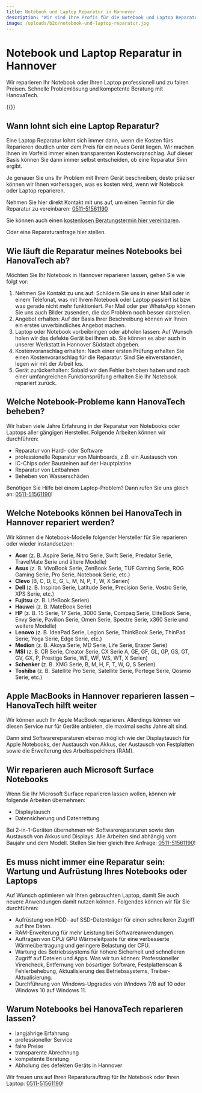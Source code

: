 ```yaml
---
title: Notebook und Laptop Reparatur in Hannover
description: "Wir sind Ihre Profis für die Notebook und Laptop Reparatur in Hannover. Schnelle Problemlösung, kompetente Beratung &amp; faire Preise: HanovaTech."
image: /uploads/b2c/notebook-und-laptop-reparatur.jpg
---
```


# Notebook und Laptop Reparatur in Hannover
Wir reparieren Ihr Notebook oder Ihren Laptop professionell und zu fairen Preisen. Schnelle Problemlösung und kompetente Beratung mit HanovaTech.

{{<callToAction-b2c url="/b2c/contact/laptop-reparatur" >}}

## Wann lohnt sich eine Laptop Reparatur?
Eine Laptop Reparatur lohnt sich immer dann, wenn die Kosten fürs Reparieren deutlich unter dem Preis für ein neues Gerät liegen. Wir machen Ihnen im Vorfeld immer einen transparenten Kostenvoranschlag. Auf dieser Basis können Sie dann immer selbst entscheiden, ob eine Reparatur Sinn ergibt.

Je genauer Sie uns Ihr Problem mit Ihrem Gerät beschreiben, desto präziser können wir Ihnen vorhersagen, was es kosten wird, wenn wir Notebook oder Laptop reparieren.

Nehmen Sie hier direkt Kontakt mit uns auf, um einen Termin für die Reparatur zu vereinbaren: [0511-51561190](tel:051151561190)

Sie können auch einen [kostenlosen Beratungstermin hier vereinbaren](https://calendly.com/hanovatech/30min).

Oder eine Reparaturanfrage hier stellen.

## Wie läuft die Reparatur meines Notebooks bei HanovaTech ab?
Möchten Sie Ihr Notebook in Hannover reparieren lassen, gehen Sie wie folgt vor:

1. Nehmen Sie Kontakt zu uns auf: Schildern Sie uns in einer Mail oder in einem Telefonat, was mit Ihrem Notebook oder Laptop passiert ist bzw. was gerade nicht mehr funktioniert. Per Mail oder per WhatsApp können Sie uns auch Bilder zusenden, die das Problem noch besser darstellen.
2. Angebot erhalten: Auf der Basis Ihrer Beschreibung können wir Ihnen ein erstes unverbindliches Angebot machen.
3. Laptop oder Notebook vorbeibringen oder abholen lassen: Auf Wunsch holen wir das defekte Gerät bei Ihnen ab. Sie können es aber auch in unserer Werkstatt in Hannover Südstadt abgeben.
4. Kostenvoranschlag erhalten: Nach einer ersten Prüfung erhalten Sie einen Kostenvoranschlag für die Reparatur. Sind Sie einverstanden, legen wir mit der Arbeit los.
5. Gerät zurückerhalten: Sobald wir den Fehler behoben haben und nach einer umfangreichen Funktionsprüfung erhalten Sie Ihr Notebook repariert zurück.

## Welche Notebook-Probleme kann HanovaTech beheben?
Wir haben viele Jahre Erfahrung in der Reparatur von Notebooks oder Laptops aller gängigen Hersteller. Folgende Arbeiten können wir durchführen:

- Reparatur von Hard- oder Software
- professionelle Reparatur von Mainboards, z.B. ein Austausch von
- IC-Chips oder Bausteinen auf der Hauptplatine
- Reparatur von Leitbahnen
- Beheben von Wasserschäden

Benötigen Sie Hilfe bei einem Laptop-Problem? Dann rufen Sie uns gleich an: [0511-51561190](tel:051151561190)!

## Welche Notebooks können bei HanovaTech in Hannover repariert werden?
Wir können die Notebook-Modelle folgender Hersteller für Sie reparieren oder wieder instandsetzen:

- **Acer** (z. B. Aspire Serie, Nitro Serie, Swift Serie, Predator Serie, TravelMate Serie und ältere Modelle)
- **Asus** (z. B. VivoBook Serie, ZenBook Serie, TUF Gaming Serie, ROG Gaming Serie, Pro Serie, Notebook Serie, etc.)
- **Clevo** (B, C, D, E, G, L, M, N, P, T, W, X Serien)
- **Dell** (z. B. Inspiron Serie, Latitude Serie, Precision Serie, Vostro Serie, XPS Serie, etc.)
- **Fujitsu** (z. B. LifeBook Serien)
- **Hauwei** (z. B. MateBook Serie)
- **HP** (z. B. 15 Serie, 17 Serie, 3000 Serie, Compaq Serie, EliteBook Serie, Envy Serie, Pavilion Serie, Omen Serie, Spectre Serie, x360 Serie und weitere Modelle)
- **Lenovo** (z. B. IdeaPad Serie, Legion Serie, ThinkBook Serie, ThinPad Serie, Yoga Serie, Edge Serie, etc.)
- **Medion** (z. B. Akoya Serie, MD Serie, Life Serie, Erazer Serie)
- **MSI** (z. B. CR Serie, Creator Serie, CX Serie A, GE, GF, GL, GP, GS, GT, GV, GX, P, Prestige Serie, WE, WF, WS, WT, X Serien)
- **Schenker** (z. B. XMG Serie, B, M, H, F, T, W, Q, S Serien)
- **Toshiba** (z. B. Satellite Pro Serie, Satellite Serie, Portege Serie, Qosmio Serie, etc.)

## Apple MacBooks in Hannover reparieren lassen – HanovaTech hilft weiter
Wir können auch Ihr Apple MacBook reparieren. Allerdings können wir diesen Service nur für Geräte anbieten, die maximal sechs Jahre alt sind.

Dann sind Softwarereparaturen ebenso möglich wie der Displaytausch für Apple Notebooks, der Austausch von Akkus, der Austausch von Festplatten sowie die Erweiterung des Arbeitsspeichers (RAM).

## Wir reparieren auch Microsoft Surface Notebooks
Wenn Sie Ihr Microsoft Surface reparieren lassen wollen, können wir folgende Arbeiten übernehmen:

- Displaytausch
- Datensicherung und Datenrettung

Bei 2-in-1-Geräten übernehmen wir Softwarereparaturen sowie den Austausch von Akkus und Displays. Alle Arbeiten sind abhängig vom Baujahr und dem Modell. Stellen Sie hier gleich Ihre Anfrage: [0511-51561190](tel:051151561190)!

## Es muss nicht immer eine Reparatur sein: Wartung und Aufrüstung Ihres Notebooks oder Laptops
Auf Wunsch optimieren wir Ihren gebrauchten Laptop, damit Sie auch neuere Anwendungen damit nutzen können. Folgendes können wir für Sie durchführen:

- Aufrüstung von HDD- auf SSD-Datenträger für einen schnelleren Zugriff auf Ihre Daten.
- RAM-Erweiterung für mehr Leistung bei Softwareanwendungen.
- Auftragen von CPU/ GPU Wärmeleitpaste für eine verbesserte Wärmeübertragung und geringere Belastung der CPU.
- Wartung des Betriebssystems für höhere Sicherheit und schnelleren Zugriff auf Dateien und Apps. Was wir tun können: Professioneller Virencheck, Entfernung von bösartiger Software, Festplattenscan & Fehlerbehebung, Aktualisierung des Betriebssystems, Treiber-Aktualisierung.
- Durchführung von Windows-Upgrades von Windows 7/8 auf 10 oder Windows 10 auf Windows 11.

## Warum Notebooks bei HanovaTech reparieren lassen?
- langjährige Erfahrung
-  professioneller Service
- faire Preise
- transparente Abrechnung
- kompetente Beratung
- Abholung des defekten Geräts in Hannover

Wir freuen uns auf Ihren Reparaturauftrag für Ihr Notebook oder Ihren Laptop: [0511-51561190](tel:051151561190)!